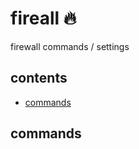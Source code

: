 <!-- omit in toc -->
# fireall 🔥

firewall commands / settings

<!-- omit in toc -->
## contents

- [commands](#commands)

## commands
